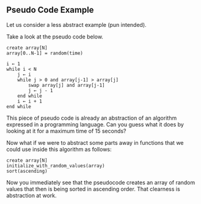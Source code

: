 ## Pseudo Code Example

Let us consider a less abstract example (pun intended).

Take a look at the pseudo code below.

```text
create array[N]
array[0..N-1] = random(time)

i ← 1
while i < N
    j ← i
    while j > 0 and array[j-1] > array[j]
        swap array[j] and array[j-1]
        j ← j - 1
    end while
    i ← i + 1
end while
```

This piece of pseudo code is already an abstraction of an algorithm expressed in a programming language. Can you guess what it does by looking at it for a maximum time of 15 seconds?

Now what if we were to abstract some parts away in functions that we could use inside this algorithm as follows:

```text
create array[N]
initialize_with_random_values(array)
sort(ascending)
```

Now you immediately see that the pseudocode creates an array of random values that then is being sorted in ascending order. That clearness is abstraction at work.
